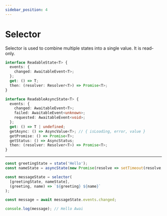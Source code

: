 ```yaml
---
sidebar_position: 4
---
```


# Selector

Selector is used to combine multiple states into a single value. It is read-only.

```ts title="ReadableState - returned when all state dependencies are sync"
interface ReadableState<T> {
  events: {
    changed: AwaitableEvent<T>;
  };
  get: () => T;
  then: (resolver: Resolver<T>) => Promise<T>;
}
```

```ts title="ReadableAsyncState - returned when any dependency is async"
interface ReadableAsyncState<T> {
  events: {
    changed: AwaitableEvent<T>;
    failed: AwaitableEvent<unknown>;
    requested: AwaitableEvent<void>;
  };
  get: () => T | undefined;
  getAsync: () => AsyncValue<T>; // { isLoading, error, value }
  getPromise: () => Promise<T>;
  getStatus: () => AsyncStatus;
  then: (resolver: Resolver<T>) => Promise<T>;
}
```

---

```ts title="Usage example"
const greetingState = state('Hello');
const nameState = asyncState(new Promise(resolve => setTimeout(resolve, 100, 'Awai')));

const messageState = selector(
  [greetingState, nameState],
  (greeting, name) => `${greeting} ${name}`
);

const message = await messageState.events.changed;

console.log(message); // Hello Awai
```

